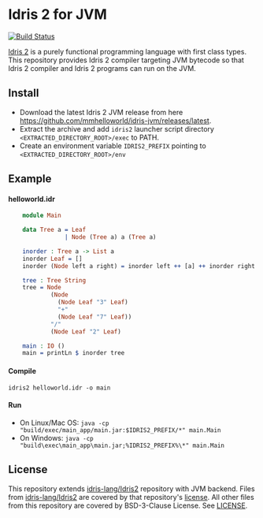 Idris 2 for JVM
============
[![Build Status](https://github.com/mmhelloworld/idris-jvm/actions/workflows/install.yml/badge.svg)](https://github.com/mmhelloworld/idris-jvm/actions/workflows/install.yml)

[Idris 2](https://idris-lang.org/) is a purely functional programming language
with first class types. This repository provides Idris 2 compiler targeting JVM bytecode so that Idris 2 compiler and Idris 2 programs can run on the JVM.

## Install

* Download the latest Idris 2 JVM release from here https://github.com/mmhelloworld/idris-jvm/releases/latest.
* Extract the archive and add `idris2` launcher script directory `<EXTRACTED_DIRECTORY_ROOT>/exec` to PATH.
* Create an environment variable `IDRIS2_PREFIX` pointing to `<EXTRACTED_DIRECTORY_ROOT>/env`

## Example

#### helloworld.idr

```idris
    module Main

    data Tree a = Leaf
                | Node (Tree a) a (Tree a)

    inorder : Tree a -> List a
    inorder Leaf = []
    inorder (Node left a right) = inorder left ++ [a] ++ inorder right

    tree : Tree String
    tree = Node
            (Node
              (Node Leaf "3" Leaf)
              "+"
              (Node Leaf "7" Leaf))
            "/"
            (Node Leaf "2" Leaf)

    main : IO ()
    main = printLn $ inorder tree
```

#### Compile

`idris2 helloworld.idr -o main`

#### Run

* On Linux/Mac OS:  `java -cp "build/exec/main_app/main.jar:$IDRIS2_PREFIX/*" main.Main`
* On Windows:  `java -cp "build\exec\main_app\main.jar;%IDRIS2_PREFIX%\*" main.Main`

## License
This repository extends [idris-lang/Idris2](https://github.com/idris-lang/Idris2) repository with JVM backend. Files from [idris-lang/Idris2](https://github.com/idris-lang/Idris2) are covered by that repository's [license](https://github.com/idris-lang/Idris2/blob/main/LICENSE).
All other files from this repository are covered by BSD-3-Clause License. See [LICENSE](LICENSE).

